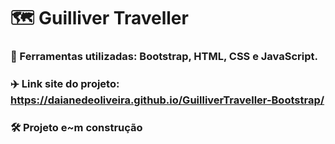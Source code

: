 # 🗺️ Guilliver Traveller
### 📍 Ferramentas utilizadas: Bootstrap, HTML, CSS e JavaScript.
### ✈️ Link site do projeto: https://daianedeoliveira.github.io/GuilliverTraveller-Bootstrap/
### 🛠 Projeto e~m construção
